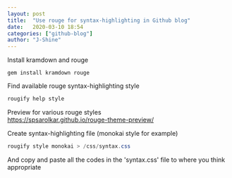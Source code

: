 ```yaml
---
layout: post
title:  "Use rouge for syntax-highlighting in Github blog"
date:   2020-03-10 18:54
categories: ["github-blog"]
author: "J-Shine"
---
```


Install kramdown and rouge
```
gem install kramdown rouge
```

Find available rouge syntax-highlighting style
```java
rougify help style
```
Preview for various rouge styles    
https://spsarolkar.github.io/rouge-theme-preview/

Create syntax-highlighting file (monokai style for example)
```java
rougify style monokai > /css/syntax.css
```
And copy and paste all the codes in the 'syntax.css' file to where you think appropriate
